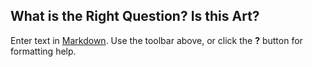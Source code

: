 ## What is the Right Question? Is this Art?

Enter text in [Markdown](http://daringfireball.net/projects/markdown/). Use the toolbar above, or click the **?** button for formatting help.
